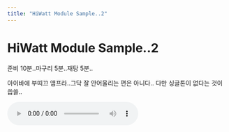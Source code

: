 ```yaml
---
title: "HiWatt Module Sample..2"
---
```

# HiWatt Module Sample..2

준비 10분..마구리 5분..재탕 5분..

아이바에 부띠끄 앰프라..그닥 잘 안어울리는 편은 아니다..
다만 싱글톤이 없다는 것이 씁쓸..

![audio](4ef200080bbd1490c574a239ad149472.mp3)



